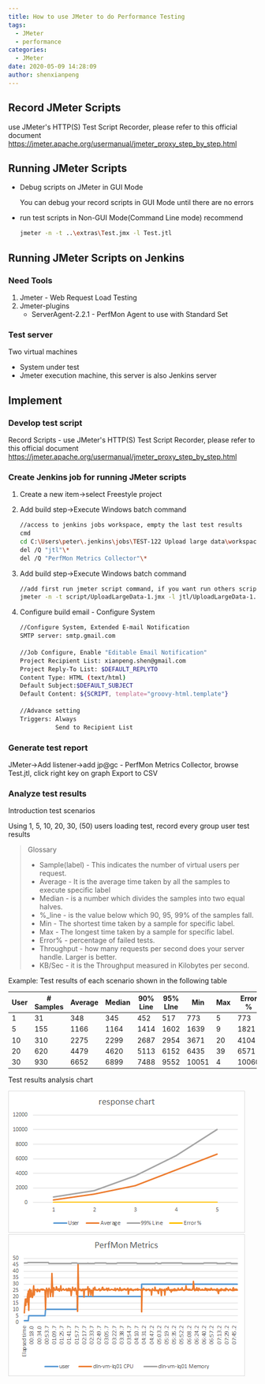 ```yaml
---
title: How to use JMeter to do Performance Testing
tags:
  - JMeter
  - performance
categories:
  - JMeter
date: 2020-05-09 14:28:09
author: shenxianpeng
---
```


## Record JMeter Scripts

use JMeter's HTTP(S) Test Script Recorder, please refer to this official document https://jmeter.apache.org/usermanual/jmeter_proxy_step_by_step.html

## Running JMeter Scripts

* Debug scripts on JMeter in GUI Mode

  You can debug your record scripts in GUI Mode until there are no errors

* run test scripts in Non-GUI Mode(Command Line mode) recommend

  ```bash
  jmeter -n -t ..\extras\Test.jmx -l Test.jtl
  ```

## Running JMeter Scripts on Jenkins

### Need Tools

1. Jmeter - Web Request Load Testing
2. Jmeter-plugins
    * ServerAgent-2.2.1 - PerfMon Agent to use with Standard Set

### Test server

Two virtual machines

* System under test
* Jmeter execution machine, this server is also Jenkins server

## Implement

### Develop test script

Record Scripts - use JMeter's HTTP(S) Test Script Recorder, please refer to this official document https://jmeter.apache.org/usermanual/jmeter_proxy_step_by_step.html

### Create Jenkins job for running JMeter scripts

1. Create a new item->select Freestyle project
2. Add build step->Execute Windows batch command

    ```bash
    //access to jenkins jobs workspace, empty the last test results
    cmd
    cd C:\Users\peter\.jenkins\jobs\TEST-122 Upload large data\workspace
    del /Q "jtl"\*
    del /Q "PerfMon Metrics Collector"\*
    ```

3. Add build step->Execute Windows batch command

    ```bash
    //add first run jmeter script command, if you want run others script you can continue to add "Execute Windows batch command"
    jmeter -n -t script/UploadLargeData-1.jmx -l jtl/UploadLargeData-1.jtl
    ```

4. Configure build email - Configure System

    ```bash
    //Configure System, Extended E-mail Notification
    SMTP server: smtp.gmail.com

    //Job Configure, Enable "Editable Email Notification"
    Project Recipient List: xianpeng.shen@gmail.com
    Project Reply-To List: $DEFAULT_REPLYTO
    Content Type: HTML (text/html)
    Default Subject:$DEFAULT_SUBJECT
    Default Content: ${SCRIPT, template="groovy-html.template"}

    //Advance setting
    Triggers: Always
              Send to Recipient List
    ```

### Generate test report

JMeter->Add listener->add jp@gc - PerfMon Metrics Collector, browse Test.jtl, click right key on graph Export to CSV

### Analyze test results

Introduction test scenarios

Using 1, 5, 10, 20, 30, (50) users loading test, record every group user test results

> Glossary
>
> * Sample(label) - This indicates the number of virtual users per request.
> * Average - It is the average time taken by all the samples to execute specific label
> * Median - is a number which divides the samples into two equal halves.
> * %_line - is the value below which 90, 95, 99% of the samples fall.
> * Min - The shortest time taken by a sample for specific label.
> * Max - The longest time taken by a sample for specific label.
> * Error% - percentage of failed tests.
> * Throughput - how many requests per second does your server handle. Larger is better.
> * KB/Sec - it is the Throughput measured in Kilobytes per second.

Example: Test results of each scenario shown in the following table

| User | # Samples | Average | Median | 90% Line | 95% LIne | Min | Max | Error % | Throughput | Received | Send KB/sec |
|---|---|---|---|---|---|---|---|---|---|---|---|
|1|31|348|345|452|517|773|5|773|0.00%|2.85215|2.5|0|
|5|155|1166|1164|1414|1602|1639|9|1821|0.00%|4.26445|3.73|0|
|10|310|2275|2299|2687|2954|3671|20|4104|0.00%|4.38547|3.84|0|
|20|620|4479|4620|5113|6152|6435|39|6571|0.00%|4.42826|3.88|0|
|30|930|6652|6899|7488|9552|10051|4|10060|0.00%|4.46776|3.91|0|

Test results analysis chart

![Response Chart](jmeter-performance-testing/response-chart.png) ![PerMon Metrics](jmeter-performance-testing/PerMon-Metrics.png)
